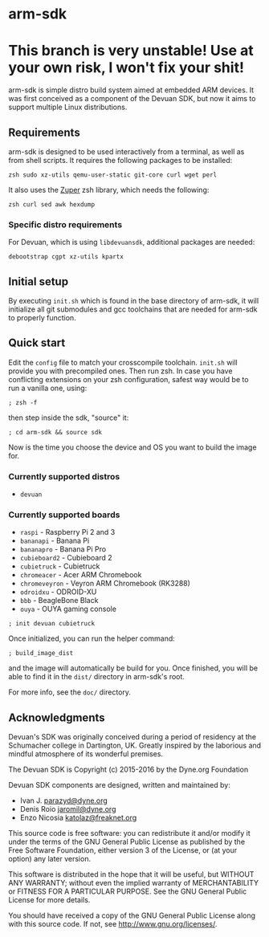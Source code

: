 arm-sdk
=======

# This branch is very unstable! Use at your own risk, I won't fix your shit!

arm-sdk is simple distro build system aimed at embedded ARM devices. It was
first conceived as a component of the Devuan SDK, but now it aims to
support multiple Linux distributions.

## Requirements

arm-sdk is designed to be used interactively from a terminal, as well as
from shell scripts. It requires the following packages to be installed:

```
zsh sudo xz-utils qemu-user-static git-core curl wget perl
```

It also uses the [Zuper](https://github.com/dyne/zuper) zsh library, which
needs the following:

```
zsh curl sed awk hexdump
```

### Specific distro requirements

For Devuan, which is using `libdevuansdk`, additional packages are needed:

```
debootstrap cgpt xz-utils kpartx
```

## Initial setup

By executing `init.sh` which is found in the base directory of arm-sdk, it
will initialize all git submodules and gcc toolchains that are needed for
arm-sdk to properly function.

## Quick start

Edit the `config` file to match your crosscompile toolchain. `init.sh` will
provide you with precompiled ones. Then run zsh. In case you have conflicting
extensions on your zsh configuration, safest way would be to run a vanilla one,
using:

```
; zsh -f
```

then step inside the sdk, "source" it:

```
; cd arm-sdk && source sdk
```

Now is the time you choose the device and OS you want to build the image for.

### Currently supported distros

* `devuan`

### Currently supported boards

* `raspi` - Raspberry Pi 2 and 3
* `bananapi` - Banana Pi
* `bananapro` - Banana Pi Pro
* `cubieboard2` - Cubieboard 2
* `cubietruck` - Cubietruck
* `chromeacer` - Acer ARM Chromebook
* `chromeveyron` - Veyron ARM Chromebook (RK3288)
* `odroidxu` - ODROID-XU
* `bbb` - BeagleBone Black
* `ouya` - OUYA gaming console

```
; init devuan cubietruck
```

Once initialized, you can run the helper command:

```
; build_image_dist
```

and the image will automatically be build for you. Once finished, you will be
able to find it in the `dist/` directory in arm-sdk's root.

For more info, see the `doc/` directory.

## Acknowledgments

Devuan's SDK was originally conceived during a period of residency at the
Schumacher college in Dartington, UK. Greatly inspired by the laborious and
mindful atmosphere of its wonderful premises.

The Devuan SDK is Copyright (c) 2015-2016 by the Dyne.org Foundation

Devuan SDK components are designed, written and maintained by:

- Ivan J. <parazyd@dyne.org>
- Denis Roio <jaromil@dyne.org>
- Enzo Nicosia <katolaz@freaknet.org>

This source code is free software: you can redistribute it and/or modify it
under the terms of the GNU General Public License as published by the Free
Software Foundation, either version 3 of the License, or (at your option)
any later version.

This software is distributed in the hope that it will be useful, but
WITHOUT ANY WARRANTY; without even the implied warranty of MERCHANTABILITY
or FITNESS FOR A PARTICULAR PURPOSE. See the GNU General Public License for
more details.

You should have received a copy of the GNU General Public License along
with this source code. If not, see <http://www.gnu.org/licenses/>.
